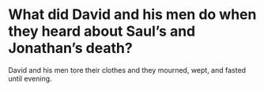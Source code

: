 # What did David and his men do when they heard about Saul’s and Jonathan’s death?

David and his men tore their clothes and they mourned, wept, and fasted until evening.
